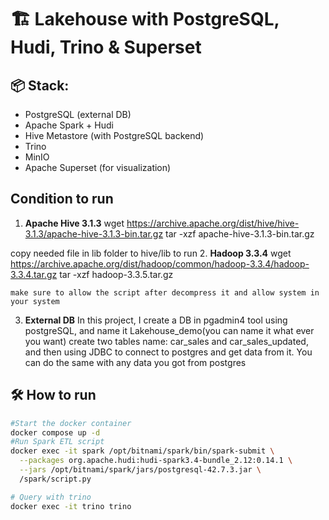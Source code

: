 # 🏗️ Lakehouse with PostgreSQL, Hudi, Trino & Superset

## 📦 Stack:
- PostgreSQL (external DB)
- Apache Spark + Hudi
- Hive Metastore (with PostgreSQL backend)
- Trino
- MinIO
- Apache Superset (for visualization)


## Condition to run
1. **Apache Hive 3.1.3**
   wget https://archive.apache.org/dist/hive/hive-3.1.3/apache-hive-3.1.3-bin.tar.gz
   tar -xzf apache-hive-3.1.3-bin.tar.gz

  copy needed file in lib folder to hive/lib to run 
2. **Hadoop 3.3.4**
    wget https://archive.apache.org/dist/hadoop/common/hadoop-3.3.4/hadoop-3.3.4.tar.gz
    tar -xzf hadoop-3.3.5.tar.gz

    make sure to allow the script after decompress it and allow system in your system
3. **External DB**
    In this project, I create a DB in pgadmin4 tool using postgreSQL, and name it Lakehouse_demo(you can name it what ever you want)
    create two tables name: car_sales and car_sales_updated, and then using JDBC to connect to postgres and get data from it. 
    You can do the same with any data you got from postgres 
## 🛠️ How to run

```bash
#Start the docker container
docker compose up -d
#Run Spark ETL script
docker exec -it spark /opt/bitnami/spark/bin/spark-submit \
  --packages org.apache.hudi:hudi-spark3.4-bundle_2.12:0.14.1 \
  --jars /opt/bitnami/spark/jars/postgresql-42.7.3.jar \
  /spark/script.py

# Query with trino
docker exec -it trino trino
  ```